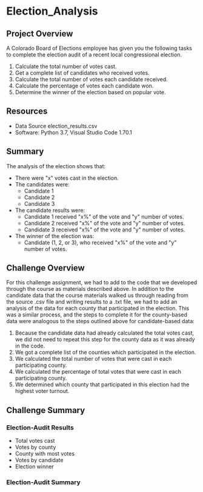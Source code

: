 # Election_Analysis

## Project Overview
A Colorado Board of Elections employee has given you the following tasks to complete the election audit of a recent local congressional election.

1. Calculate the total number of votes cast.
2. Get a complete list of candidates who received votes.
3. Calculate the total number of votes each candidate received.
4. Calculate the percentage of votes each candidate won.
5. Determine the winner of the election based on popular vote.

## Resources
- Data Source election_results.csv
- Software: Python 3.7, Visual Studio Code 1.70.1

## Summary
The analysis of the election shows that:
- There were "x" votes cast in the election.
- The candidates were:
    - Candidate 1
    - Candidate 2
    - Candidate 3
- The candidate results were:
    - Candidate 1 received "x%" of the vote and "y" number of votes.
    - Candidate 2 received "x%" of the vote and "y" number of votes.
    - Candidate 3 received "x%" of the vote and "y" number of votes.
- The winner of the election was:
    - Candidate (1, 2, or 3), who received "x%" of the vote and "y" number of votes.

## Challenge Overview

For this challenge assignment, we had to add to the code that we developed through the course as materials described above. In addition to the candidate data that the course materials walked us through reading from the source .csv file and writing results to a .txt file, we had to add an analysis of the data for each county that participated in the election. This was a similar process, and the steps to complete it for the county-based data were analogous to the steps outlined above for candidate-based data:

1. Because the candidate data had already calculated the total votes cast, we did not need to repeat this step for the county data as it was already in the code.
2. We got a complete list of the counties which participated in the election.
3. We calculated the total number of votes that were cast in each participating county.
4. We calculated the percentage of total votes that were cast in each participating county.
5. We determined which county that participated in this election had the highest voter turnout.

## Challenge Summary
### Election-Audit Results

- Total votes cast
- Votes by county
- County with most votes
- Votes by candidate
- Election winner

### Election-Audit Summary
